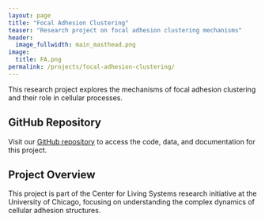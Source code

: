 ```yaml
---
layout: page
title: "Focal Adhesion Clustering"
teaser: "Research project on focal adhesion clustering mechanisms"
header:
  image_fullwidth: main_masthead.png
image:
  title: FA.png
permalink: /projects/focal-adhesion-clustering/
---
```


This research project explores the mechanisms of focal adhesion clustering and their role in cellular processes.

## GitHub Repository

Visit our [GitHub repository](https://github.com/Center-for-Living-Systems/focal_adhesion_clustering) to access the code, data, and documentation for this project.

## Project Overview

This project is part of the Center for Living Systems research initiative at the University of Chicago, focusing on understanding the complex dynamics of cellular adhesion structures.